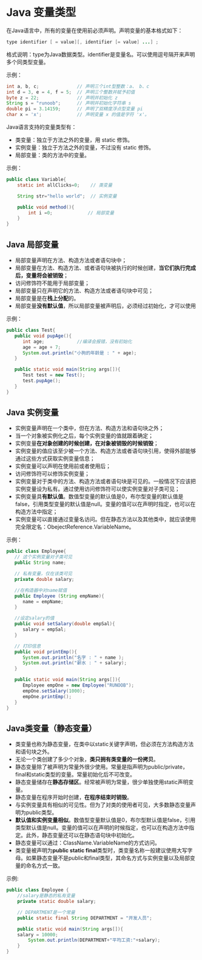 # Java 变量类型

在Java语言中，所有的变量在使用前必须声明。声明变量的基本格式如下：

```java
type identifier [ = value][, identifier [= value] ...] ;
```

格式说明：type为Java数据类型。identifier是变量名。可以使用逗号隔开来声明多个同类型变量。

示例：

```java
int a, b, c;              // 声明三个int型整数：a、 b、c
int d = 3, e = 4, f = 5;  // 声明三个整数并赋予初值
byte z = 22;              // 声明并初始化 z
String s = "runoob";      // 声明并初始化字符串 s
double pi = 3.14159;      // 声明了双精度浮点型变量 pi
char x = 'x';             // 声明变量 x 的值是字符 'x'。
```

Java语言支持的变量类型有：

- 类变量：独立于方法之外的变量，用 static 修饰。
- 实例变量：独立于方法之外的变量，不过没有 static 修饰。
- 局部变量：类的方法中的变量。

示例：

```java
public class Variable{
    static int allClicks=0;    // 类变量

    String str="hello world";  // 实例变量

    public void method(){
        int i =0;             // 局部变量
    }
}
```

## Java 局部变量

- 局部变量声明在方法、构造方法或者语句块中；
- 局部变量在方法、构造方法、或者语句块被执行的时候创建，**当它们执行完成后，变量将会被销毁**；
- 访问修饰符不能用于局部变量；
- 局部变量只在声明它的方法、构造方法或者语句块中可见；
- 局部变量是在**栈上分配**的。
- 局部变量**没有默认值**，所以局部变量被声明后，必须经过初始化，才可以使用

示例：

```java
public class Test{
   public void pupAge(){
      int age;            //编译会报错，没有初始化
      age = age + 7;
      System.out.println("小狗的年龄是 : " + age);
   }

   public static void main(String args[]){
      Test test = new Test();
      test.pupAge();
   }
}
```

## Java 实例变量

- 实例变量声明在一个类中，但在方法、构造方法和语句块之外；
- 当一个对象被实例化之后，每个实例变量的值就跟着确定；
- 实例变量**在对象创建的时候创建，在对象被销毁的时候销毁**；
- 实例变量的值应该至少被一个方法、构造方法或者语句块引用，使得外部能够通过这些方式获取实例变量信息；
- 实例变量可以声明在使用前或者使用后；
- 访问修饰符可以修饰实例变量；
- 实例变量对于类中的方法、构造方法或者语句块是可见的。一般情况下应该把实例变量设为私有。通过使用访问修饰符可以使实例变量对子类可见；
- 实例变量具**有默认值**。数值型变量的默认值是0，布尔型变量的默认值是false，引用类型变量的默认值是null。变量的值可以在声明时指定，也可以在构造方法中指定；
- 实例变量可以直接通过变量名访问。但在静态方法以及其他类中，就应该使用完全限定名：ObejectReference.VariableName。

示例：

```java
public class Employee{
   // 这个实例变量对子类可见
   public String name;

   // 私有变量，仅在该类可见
   private double salary;

   //在构造器中对name赋值
   public Employee (String empName){
      name = empName;
   }

   //设定salary的值
   public void setSalary(double empSal){
      salary = empSal;
   }  

   // 打印信息
   public void printEmp(){
      System.out.println("名字 : " + name );
      System.out.println("薪水 : " + salary);
   }

   public static void main(String args[]){
      Employee empOne = new Employee("RUNOOB");
      empOne.setSalary(1000);
      empOne.printEmp();
   }
}
```

## Java类变量（静态变量）

- 类变量也称为静态变量，在类中以static关键字声明，但必须在方法构造方法和语句块之外。
- 无论一个类创建了多少个对象，**类只拥有类变量的一份拷贝**。
- 静态变量除了被声明为常量外很少使用。常量是指声明为public/private，final和static类型的变量。常量初始化后不可改变。
- 静态变量储存在**静态存储区**。经常被声明为常量，很少单独使用static声明变量。
- 静态变量在程序开始时创建，**在程序结束时销毁**。
- 与实例变量具有相似的可见性。但为了对类的使用者可见，大多数静态变量声明为public类型。
- **默认值和实例变量相似**。数值型变量默认值是0，布尔型默认值是false，引用类型默认值是null。变量的值可以在声明的时候指定，也可以在构造方法中指定。此外，静态变量还可以在静态语句块中初始化。
- 静态变量可以通过：ClassName.VariableName的方式访问。
- 类变量被声明为**public static final**类型时，类变量名称一般建议使用大写字母。如果静态变量不是public和final类型，其命名方式与实例变量以及局部变量的命名方式一致。

示例:

```java
public class Employee {
    //salary是静态的私有变量
    private static double salary;

    // DEPARTMENT是一个常量
    public static final String DEPARTMENT = "开发人员";

    public static void main(String args[]){
    salary = 10000;
        System.out.println(DEPARTMENT+"平均工资:"+salary);
    }
}
```
